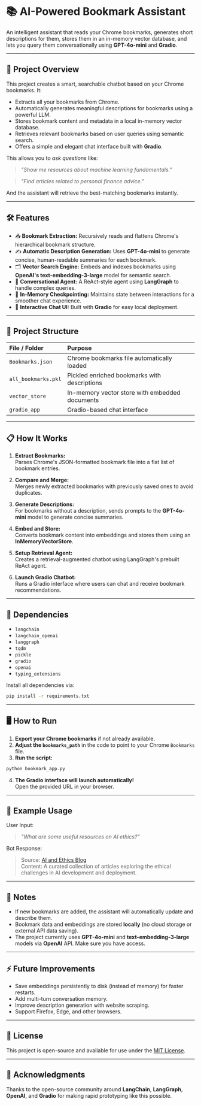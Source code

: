 
# 📚 AI-Powered Bookmark Assistant

An intelligent assistant that reads your Chrome bookmarks, generates short descriptions for them, stores them in an in-memory vector database, and lets you query them conversationally using **GPT-4o-mini** and **Gradio**. 

---

## 🚀 Project Overview

This project creates a smart, searchable chatbot based on your Chrome bookmarks. It:

- Extracts all your bookmarks from Chrome.
- Automatically generates meaningful descriptions for bookmarks using a powerful LLM.
- Stores bookmark content and metadata in a local in-memory vector database.
- Retrieves relevant bookmarks based on user queries using semantic search.
- Offers a simple and elegant chat interface built with **Gradio**.

This allows you to *ask questions* like:

> _"Show me resources about machine learning fundamentals."_

> _"Find articles related to personal finance advice."_

And the assistant will retrieve the best-matching bookmarks instantly.

---

## 🛠 Features

- 📥 **Bookmark Extraction:** Recursively reads and flattens Chrome's hierarchical bookmark structure.
- ✍️ **Automatic Description Generation:** Uses **GPT-4o-mini** to generate concise, human-readable summaries for each bookmark.
- 🗂 **Vector Search Engine:** Embeds and indexes bookmarks using **OpenAI's text-embedding-3-large** model for semantic search.
- 🤖 **Conversational Agent:** A ReAct-style agent using **LangGraph** to handle complex queries.
- 🧠 **In-Memory Checkpointing:** Maintains state between interactions for a smoother chat experience.
- 💬 **Interactive Chat UI:** Built with **Gradio** for easy local deployment.

---

## 📂 Project Structure

| File / Folder | Purpose |
|:--------------|:--------|
| `Bookmarks.json` | Chrome bookmarks file automatically loaded |
| `all_bookmarks.pkl` | Pickled enriched bookmarks with descriptions |
| `vector_store` | In-memory vector store with embedded documents |
| `gradio_app` | Gradio-based chat interface |

---

## 📋 How It Works

1. **Extract Bookmarks:**  
   Parses Chrome's JSON-formatted bookmark file into a flat list of bookmark entries.

2. **Compare and Merge:**  
   Merges newly extracted bookmarks with previously saved ones to avoid duplicates.

3. **Generate Descriptions:**  
   For bookmarks without a description, sends prompts to the **GPT-4o-mini** model to generate concise summaries.

4. **Embed and Store:**  
   Converts bookmark content into embeddings and stores them using an **InMemoryVectorStore**.

5. **Setup Retrieval Agent:**  
   Creates a retrieval-augmented chatbot using LangGraph's prebuilt ReAct agent.

6. **Launch Gradio Chatbot:**  
   Runs a Gradio interface where users can chat and receive bookmark recommendations.

---

## 🧩 Dependencies

- `langchain`
- `langchain_openai`
- `langgraph`
- `tqdm`
- `pickle`
- `gradio`
- `openai`
- `typing_extensions`

Install all dependencies via:

```bash
pip install -r requirements.txt
```

---

## 🖥️ How to Run

1. **Export your Chrome bookmarks** if not already available.
2. **Adjust the `bookmarks_path`** in the code to point to your Chrome `Bookmarks` file.
3. **Run the script:**

```bash
python bookmark_app.py
```

4. **The Gradio interface will launch automatically!**  
   Open the provided URL in your browser.

---

## 📝 Example Usage

User Input:
> _"What are some useful resources on AI ethics?"_

Bot Response:
>  
> Source: [AI and Ethics Blog](https://example.com/ai-ethics)  
> Content: A curated collection of articles exploring the ethical challenges in AI development and deployment.  

---

## 📢 Notes

- If new bookmarks are added, the assistant will automatically update and describe them.
- Bookmark data and embeddings are stored **locally** (no cloud storage or external API data saving).
- The project currently uses **GPT-4o-mini** and **text-embedding-3-large** models via **OpenAI** API. Make sure you have access.

---

## ⚡ Future Improvements

- Save embeddings persistently to disk (instead of memory) for faster restarts.
- Add multi-turn conversation memory.
- Improve description generation with website scraping.
- Support Firefox, Edge, and other browsers.

---

## 📜 License

This project is open-source and available for use under the [MIT License](LICENSE).

---

## 🙌 Acknowledgments

Thanks to the open-source community around **LangChain**, **LangGraph**, **OpenAI**, and **Gradio** for making rapid prototyping like this possible.
